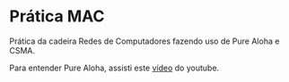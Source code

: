# Prática MAC
Prática da cadeira Redes de Computadores fazendo uso de Pure Aloha e CSMA.


Para entender Pure Aloha, assisti este [vídeo](https://www.youtube.com/watch?v=j4-r0e7DjqY) do youtube.
